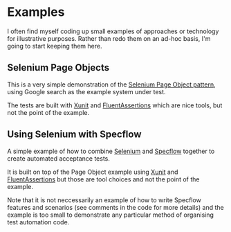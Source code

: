 # Examples

I often find myself coding up small examples of
approaches or technology for illustrative purposes. Rather than redo them on an ad-hoc basis, I'm going 
to start keeping them here.

## Selenium Page Objects

This is a very simple demonstration of the [Selenium
Page Object pattern](https://martinfowler.com/bliki/PageObject.html), 
using Google search as the example system under test.

The tests are built with [Xunit](https://github.com/xunit/xunit) and [FluentAssertions](https://github.com/fluentassertions/fluentassertions)
which are nice tools, but not the point of the example.

## Using Selenium with Specflow

A simple example of how to combine [Selenium](https://github.com/SeleniumHQ/selenium) and
[Specflow](https://github.com/techtalk/SpecFlow) together to create automated acceptance tests.

It is built on top of the Page Object example using
[Xunit](https://github.com/xunit/xunit) and [FluentAssertions](https://github.com/fluentassertions/fluentassertions)
but those are tool choices and not the point of the example.

Note that it is not neccessarily an example of how to write
Specflow features and scenarios (see comments in the code for 
more details) and the example is too small to demonstrate
any particular method of organising test automation code.
